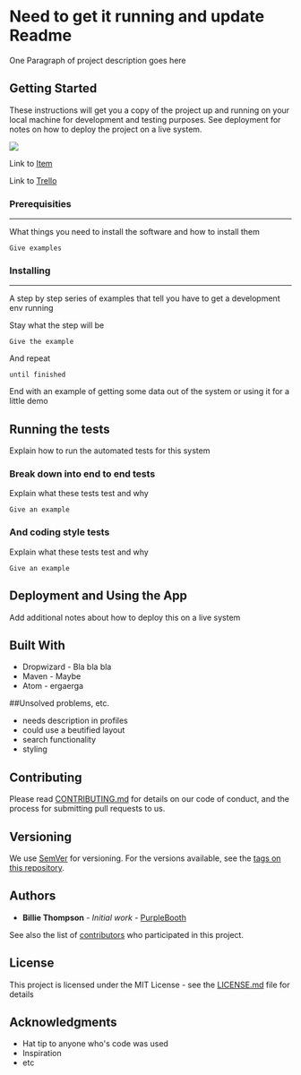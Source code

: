 # Need to get it running and update Readme

One Paragraph of project description goes here

## Getting Started

These instructions will get you a copy of the project up and running on your local machine for development and testing purposes. See deployment for notes on how to deploy the project on a live system.

![](https://github.com/ilya0/Project1/blob/master/readme%20files/Main%20setup%20front%20page.png)

Link to [Item](http://ilya0.github.io/Project1)

Link to [Trello](https://trello.com/b/0pPnXkD1/project1-pvp)



### Prerequisities
------

What things you need to install the software and how to install them

```
Give examples
```

### Installing
------

A step by step series of examples that tell you have to get a development env running

Stay what the step will be

```
Give the example
```

And repeat

```
until finished
```

End with an example of getting some data out of the system or using it for a little demo

## Running the tests

Explain how to run the automated tests for this system

### Break down into end to end tests

Explain what these tests test and why

```
Give an example
```

### And coding style tests

Explain what these tests test and why

```
Give an example
```

## Deployment and Using the App

Add additional notes about how to deploy this on a live system

## Built With

* Dropwizard - Bla bla bla
* Maven - Maybe
* Atom - ergaerga

##Unsolved problems, etc.

* needs description in profiles
* could use a beutified layout
* search functionality
* styling

## Contributing

Please read [CONTRIBUTING.md](CONTRIBUTING.md) for details on our code of conduct, and the process for submitting pull requests to us.

## Versioning

We use [SemVer](http://semver.org/) for versioning. For the versions available, see the [tags on this repository](https://github.com/your/project/tags). 

## Authors

* **Billie Thompson** - *Initial work* - [PurpleBooth](https://github.com/PurpleBooth)

See also the list of [contributors](https://github.com/your/project/contributors) who participated in this project.

## License

This project is licensed under the MIT License - see the [LICENSE.md](LICENSE.md) file for details

## Acknowledgments

* Hat tip to anyone who's code was used
* Inspiration
* etc
